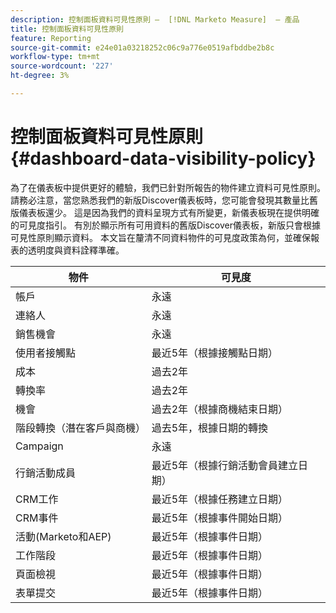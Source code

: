 ```yaml
---
description: 控制面板資料可見性原則 —  [!DNL Marketo Measure]  — 產品
title: 控制面板資料可見性原則
feature: Reporting
source-git-commit: e24e01a03218252c06c9a776e0519afbddbe2b8c
workflow-type: tm+mt
source-wordcount: '227'
ht-degree: 3%

---
```


# 控制面板資料可見性原則 {#dashboard-data-visibility-policy}

為了在儀表板中提供更好的體驗，我們已針對所報告的物件建立資料可見性原則。 請務必注意，當您熟悉我們的新版Discover儀表板時，您可能會發現其數量比舊版儀表板還少。 這是因為我們的資料呈現方式有所變更，新儀表板現在提供明確的可見度指引。 有別於顯示所有可用資料的舊版Discover儀表板，新版只會根據可見性原則顯示資料。 本文旨在釐清不同資料物件的可見度政策為何，並確保報表的透明度與資料詮釋準確。

<table>
<thead>
  <tr>
    <th>物件</th>
    <th>可見度</th>
  </tr>
</thead>
<tbody>
  <tr>
    <td>帳戶</td>
    <td>永遠</td>
  </tr>
  <tr>
    <td>連絡人</td>
    <td>永遠</td>
  </tr>
  <tr>
    <td>銷售機會</td>
    <td>永遠</td>
  </tr>
  <tr>
    <td>使用者接觸點</td>
    <td>最近5年（根據接觸點日期）</td>
  </tr>
  <tr>
    <td>成本</td>
    <td>過去2年</td>
  </tr>
  <tr>
    <td>轉換率</td>
    <td>過去2年</td>
  </tr>
  <tr>
    <td>機會</td>
    <td>過去2年（根據商機結束日期）</td>
  </tr>
  <tr>
    <td>階段轉換（潛在客戶與商機）</td>
    <td>過去5年，根據日期的轉換</td>
  </tr>
  <tr>
    <td>Campaign</td>
    <td>永遠 </td>
  </tr>
  <tr>
    <td>行銷活動成員</td>
    <td>最近5年（根據行銷活動會員建立日期）</td>
  </tr>
  <tr>
    <td>CRM工作</td>
    <td>最近5年（根據任務建立日期）</td>
  </tr>
  <tr>
    <td>CRM事件</td>
    <td>最近5年（根據事件開始日期）</td>
  </tr>
  <tr>
    <td>活動(Marketo和AEP)</td>
    <td>最近5年（根據事件日期）</td>
  </tr>
  <tr>
    <td>工作階段 </td>
    <td>最近5年（根據事件日期）</td>
  </tr>
  <tr>
    <td>頁面檢視</td>
    <td>最近5年（根據事件日期）</td>
  </tr>
  <tr>
    <td>表單提交</td>
    <td>最近5年（根據事件日期）</td>
  </tr>
</tbody>
</table>
